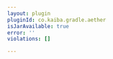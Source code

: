 ```yaml
---
layout: plugin
pluginId: co.kaiba.gradle.aether
isJarAvailable: true
error: ''
violations: []

---
```

